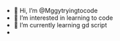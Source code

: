 - 👋 Hi, I’m @Mggytryingtocode
- 👀 I’m interested in learning to code
- 🌱 I’m currently learning gd script 
-

